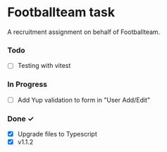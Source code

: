# Footballteam task

A recruitment assignment on behalf of Footballteam.

### Todo

- [ ] Testing with vitest

### In Progress

- [ ] Add Yup validation to form in "User Add/Edit"

### Done ✓

- [x] Upgrade files to Typescript
- [x] v1.1.2
